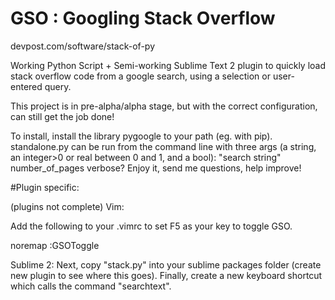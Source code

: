 # GSO : Googling Stack Overflow

devpost.com/software/stack-of-py

Working Python Script + Semi-working Sublime Text 2 plugin to quickly load stack overflow code from a google search, using a selection or user-entered query.

This project is in pre-alpha/alpha stage, but with the correct configuration, can still get the job done!

To install, install the library pygoogle to your path (eg. with pip).
standalone.py can be run from the command line with three args (a string, an integer>0 or real between 0 and 1, and a bool):
"search string" number_of_pages verbose?
Enjoy it, send me questions, help improve!

#Plugin specific:

(plugins not complete)
Vim:

Add the following to your .vimrc to set F5 as your key to toggle GSO.

noremap <F5> :GSOToggle<CR>

Sublime 2:
Next, copy "stack.py" into your sublime packages folder (create new plugin to see where this goes).
Finally, create a new keyboard shortcut which calls the command "searchtext".
